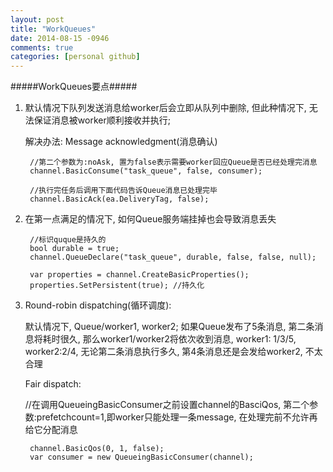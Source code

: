 ```yaml
---
layout: post
title: "WorkQueues"
date: 2014-08-15 -0946
comments: true
categories: [personal github]
---
```


#####WorkQueues要点#####


1. 默认情况下队列发送消息给worker后会立即从队列中删除, 但此种情况下, 无法保证消息被worker顺利接收并执行;
   
   解决办法: Message acknowledgment(消息确认)


        //第二个参数为:noAsk, 置为false表示需要worker回应Queue是否已经处理完消息
        channel.BasicConsume("task_queue", false, consumer);

        //执行完任务后调用下面代码告诉Queue消息已处理完毕 
        channel.BasicAck(ea.DeliveryTag, false);
   
2. 在第一点满足的情况下, 如何Queue服务端挂掉也会导致消息丢失

        //标识quque是持久的
        bool durable = true;
        channel.QueueDeclare("task_queue", durable, false, false, null);
    
        var properties = channel.CreateBasicProperties(); 
        properties.SetPersistent(true); //持久化
    
3. Round-robin dispatching(循环调度): 

   默认情况下, Queue/worker1, worker2; 如果Queue发布了5条消息, 第二条消息将耗时很久, 那么worker1/worker2将依次收到消息, worker1: 1/3/5, worker2:2/4, 无论第二条消息执行多久, 第4条消息还是会发给worker2, 不太合理

   Fair dispatch:
   
   //在调用QueueingBasicConsumer之前设置channel的BasciQos, 第二个参数:prefetchcount=1,即worker只能处理一条message, 在处理完前不允许再给它分配消息
   
        channel.BasicQos(0, 1, false);
        var consumer = new QueueingBasicConsumer(channel);
   
